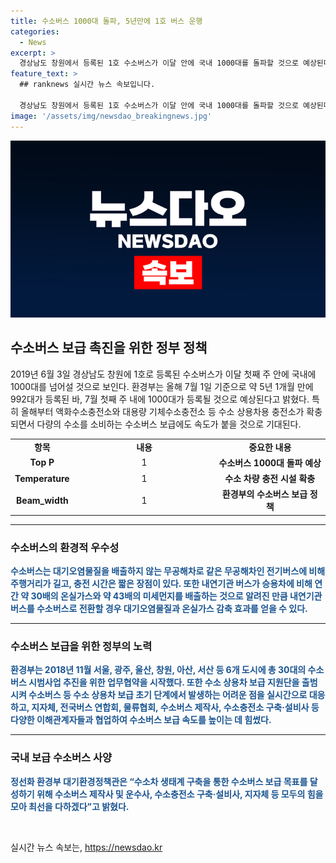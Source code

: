 ```yaml
---
title: 수소버스 1000대 돌파, 5년만에 1호 버스 운행
categories:
  - News
excerpt: >
  경상남도 창원에서 등록된 1호 수소버스가 이달 안에 국내 1000대를 돌파할 것으로 예상된다. 올해 7월 1일 기준으로 992대가 등록되어 7월 첫째 주에 1000대 돌파가 예상되는 가운데, 수소 충전소가 확충되면서 수소버스 보급이 가속화되고 있으며, 수소버스는 대기오염물질을 배출하지 않으며, 내연기관 버스 대비 주행거리가 길고 충전 시간이 짧아 대기오염물질 및 온실가스 감축에 기여한다. 2018년부터 6개 도시에 30대의 시범사업을 추진하고 있으며, 2030년까지 30만대의 수소차 보급 목표를 가지고 있다.
feature_text: >
  ## ranknews 실시간 뉴스 속보입니다.

  경상남도 창원에서 등록된 1호 수소버스가 이달 안에 국내 1000대를 돌파할 것으로 예상된다. 올해 7월 1일 기준으로 992대가 등록되어 7월 첫째 주에 1000대 돌파가 예상되는 가운데, 수소 충전소가 확충되면서 수소버스 보급이 가속화되고 있으며, 수소버스는 대기오염물질을 배출하지 않으며, 내연기관 버스 대비 주행거리가 길고 충전 시간이 짧아 대기오염물질 및 온실가스 감축에 기여한다. 2018년부터 6개 도시에 30대의 시범사업을 추진하고 있으며, 2030년까지 30만대의 수소차 보급 목표를 가지고 있다.
image: '/assets/img/newsdao_breakingnews.jpg'
---
```


<p><img src="/assets/img/newsdao_breakingnews.jpg" alt="ranknews 속보" /></p>

<h2 data-ke-size="size26">수소버스 보급 촉진을 위한 정부 정책</h2>

<p data-ke-size="size16">2019년 6월 3일 경상남도 창원에 1호로 등록된 수소버스가 이달 첫째 주 안에 국내에 1000대를 넘어설 것으로 보인다. 환경부는 올해 7월 1일 기준으로 약 5년 1개월 만에 992대가 등록된 바, 7월 첫째 주 내에 1000대가 등록될 것으로 예상된다고 밝혔다. 특히 올해부터 액화수소충전소와 대용량 기체수소충전소 등 수소 상용차용 충전소가 확충되면서 다량의 수소를 소비하는 수소버스 보급에도 속도가 붙을 것으로 기대된다.</p>

<table>
  <colgroup><col width="98">
  <col width="235">
  <col width="184">
</colgroup>
  <tbody>
    <tr>
      <td style="text-align: center; height: 17px;"><b>항목</b></td>
      <td style="text-align: center; height: 17px;"><b>내용</b></td>
      <td style="text-align: center; height: 17px;"><b>중요한 내용</b></td>
    </tr>
    <tr>
      <td style="text-align: center; height: 19px;"><b>Top P</b></td>
      <td style="text-align: center; height: 19px;">1</td>
      <td style="text-align: center; height: 19px;"><b>수소버스 1000대 돌파 예상</b></td>
    </tr>
    <tr>
      <td style="text-align: center; height: 19px;"><b>Temperature</b></td>
      <td style="text-align: center; height: 19px;">1</td>
      <td style="text-align: center; height: 19px;"><b>수소 차량 충전 시설 확충</b></td>
    </tr>
    <tr>
      <td style="text-align: center; height: 17px;"><b>Beam_width</b></td>
      <td style="text-align: center; height: 17px;">1</td>
      <td style="text-align: center; height: 17px;"><b>환경부의 수소버스 보급 정책</b></td>
    </tr>
  </tbody>
</table>

<hr>

<h3>수소버스의 환경적 우수성</h3>

<p data-ke-size="size16"><b><span style="color: #1a5490;">수소버스는 대기오염물질을 배출하지 않는 무공해차로 같은 무공해차인 전기버스에 비해 주행거리가 길고, 충전 시간은 짧은 장점이 있다. 또한 내연기관 버스가 승용차에 비해 연간 약 30배의 온실가스와 약 43배의 미세먼지를 배출하는 것으로 알려진 만큼 내연기관 버스를 수소버스로 전환할 경우 대기오염물질과 온실가스 감축 효과를 얻을 수 있다.</span></b></p>

<hr>

<h3>수소버스 보급을 위한 정부의 노력</h3>

<p data-ke-size="size16"><b><span style="color: #1a5490;">환경부는 2018년 11월 서울, 광주, 울산, 창원, 아산, 서산 등 6개 도시에 총 30대의 수소버스 시범사업 추진을 위한 업무협약을 시작했다. 또한 수소 상용차 보급 지원단을 출범시켜 수소버스 등 수소 상용차 보급 초기 단계에서 발생하는 어려운 점을 실시간으로 대응하고, 지자체, 전국버스 연합회, 물류협회, 수소버스 제작사, 수소충전소 구축·설비사 등 다양한 이해관계자들과 협업하여 수소버스 보급 속도를 높이는 데 힘썼다.</span></b></p>

<hr>

<h3>국내 보급 수소버스 사양</h3>

<p data-ke-size="size16"><b><span style="color: #1a5490;">정선화 환경부 대기환경정책관은 “수소차 생태계 구축을 통한 수소버스 보급 목표를 달성하기 위해 수소버스 제작사 및 운수사, 수소충전소 구축·설비사, 지자체 등 모두의 힘을 모아 최선을 다하겠다”고 밝혔다.</span></b></p>

<p data-ke-size="size16">&nbsp;</p>
실시간 뉴스 속보는, <a href="https://newsdao.kr" rel="dofollow">https://newsdao.kr</a>


